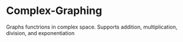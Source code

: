 # Complex-Graphing
Graphs functrions in complex space. Supports addition, multiplication, division, and exponentiation
